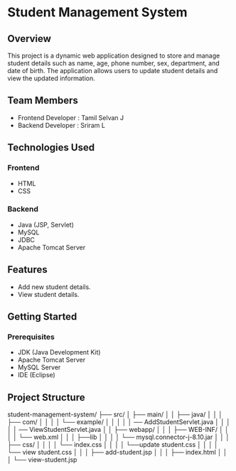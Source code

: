# Student Management System

## Overview

This project is a dynamic web application designed to store and manage student details such as name, age, phone number, sex, department, and date of birth. The application allows users to update student details and view the updated information.

## Team Members
- Frontend Developer : Tamil Selvan J
- Backend Developer : Sriram L

## Technologies Used

### Frontend
- HTML
- CSS

### Backend
- Java (JSP, Servlet)
- MySQL
- JDBC
- Apache Tomcat Server

## Features
- Add new student details.
- View student details.

## Getting Started

### Prerequisites
- JDK (Java Development Kit)
- Apache Tomcat Server
- MySQL Server
- IDE (Eclipse)

## Project Structure
student-management-system/
├── src/
│ ├── main/
│ │ ├── java/
│ │ │ ├── com/
│ │ │ │ └── example/
│ │ │ │ │ ── AddStudentServlet.java
│ │ │ │ │ ── ViewStudentServlet.java
│ │ ├── webapp/
│ │ │ ├── WEB-INF/
│ │ │ │ └── web.xml
│ │ │ ├──lib
│ │ │ │ └── mysql.connector-j-8.10.jar
│ │ │ ├── css/
│ │ │ │ └── index.css
│ │ │ │ └──update student.css
│ │ │ │ └── view student.css
│ │ │ ├── add-student.jsp
│ │ │ ├── index.html
│ │ │ └── view-student.jsp


